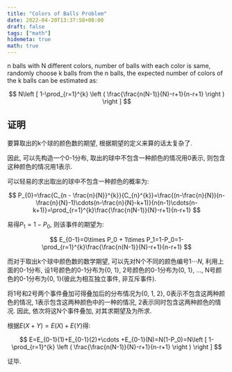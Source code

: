 ```yaml
---
title: "Colors of Balls Problem"
date: 2022-04-20T13:37:58+08:00
draft: false
tags: ["math"]
hidemeta: true
math: true
---
```


n balls with N different colors, number of balls with each color is same, randomly choose k balls from the n balls, the expected number of colors of the k balls can be estimated as:

$$
N\left [ 1-\prod_{r=1}^{k} \left ( \frac{\frac{n(N-1)}{N}-r+1}{n-r+1} \right )  \right ]
$$

## 证明

要算取出的k个球的颜色数的期望, 根据期望的定义来算的话太复杂了.

因此, 可以先构造一个0-1分布, 取出的球中不包含一种颜色的情况用0表示, 则包含这种颜色的情况用1表示.

可以轻易的求出取出的球中不包含一种颜色的概率为:

$$
P_{0}=\frac{C_{n - \frac{n}{N}}^{k}}{C_{n}^{k}}=\frac{(n-\frac{n}{N})(n-\frac{n}{N}-1)\cdots(n-\frac{n}{N}-k+1)}{n(n-1)\cdots(n-k+1)}=\prod_{r=1}^{k}\frac{\frac{n(N-1)}{N}-r+1}{n-r+1}
$$

易得$P_1=1-P_0$, 则该事件的期望为:

$$
E_{0-1}=0\times P_0 + 1\times P_1=1-P_0=1-\prod_{r=1}^{k}\frac{\frac{n(N-1)}{N}-r+1}{n-r+1}
$$

而对于取出k个球中颜色数的数学期望, 可以先对N个不同的颜色编号$1\cdots N$, 利用上面的0-1分布, 设1号颜色的0-1分布为{0, 1}, 2号颜色的0-1分布为{0, 1}, ..., N号颜色的0-1分布为{0, 1}(彼此为相互独立事件, 非互斥事件).

将1号和2号两个事件叠加可得叠加后的分布情况为{0, 1, 2}, 0表示不包含这两种颜色的情况, 1表示包含这两种颜色中的一种的情况, 2表示同时包含这两种颜色的情况. 因此, 依次将这N个事件叠加, 对其求期望及为所求.

根据$E(X+Y)=E(X)+E(Y)$得:

$$
E=E_{0-1}(1)+E_{0-1}(2)+\cdots +E_{0-1}(N)=N(1-P_0)=N\left [ 1-\prod_{r=1}^{k} \left ( \frac{\frac{n(N-1)}{N}-r+1}{n-r+1} \right )  \right ]
$$

证毕.
